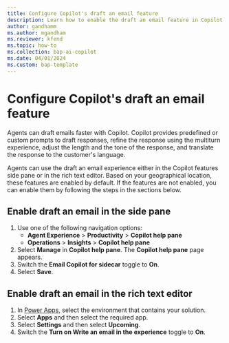 ```yaml
---
title: Configure Copilot's draft an email feature
description: Learn how to enable the draft an email feature in Copilot to help agents draft emails faster.
author: gandhamm 
ms.author: mgandham 
ms.reviewer: kfend 
ms.topic: how-to 
ms.collection: bap-ai-copilot
ms.date: 04/01/2024
ms.custom: bap-template 
---
```


# Configure Copilot's draft an email feature

Agents can draft emails faster with Copilot. Copilot provides predefined or custom prompts to draft responses, refine the response using the multiturn experience, adjust the length and the tone of the response, and translate the response to the customer's language.

Agents can use the draft an email experience either in the Copilot features side pane or in the rich text editor. Based on your geographical location, these features are enabled by default. If the features are not enabled, you can enable them by following the steps in the sections below.

## Enable draft an email in the side pane

1. Use one of the following navigation options:
      - **Agent Experience** > **Productivity** > **Copilot help pane**
      - **Operations** > **Insights** > **Copilot help pane**
1. Select **Manage** in **Copilot help pane**. The **Copilot help pane** page appears. 
1. Switch the **Email Copilot for sidecar** toggle to **On**.
1. Select **Save**.

## Enable draft an email in the rich text editor

1. In [Power Apps](https://make.powerapps.com/), select the environment that contains your solution.
1. Select **Apps** and then select the required app.
1. Select **Settings** and then select **Upcoming**.
1. Switch the **Turn on Write an email in the experience** toggle to **On**.

